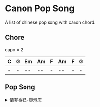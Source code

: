 # Canon Pop Song

A list of chinese pop song with canon chord.

## Chore

capo = 2

| C | G | Em | Am | F | Am | F | G |
| - | - | -- | -- | - | -- | - | - |
| - | - | -- | -- | - | -- | - | - |

## Pop Song

<details>
<summary>情非得已-庾澄庆 </summary>
只怕我自己会爱上你，不该让自己过得太急；
怕我没什么能够给你，爱你也需要很大的勇气。
只怕我自己会爱上你，不该让自己过得太急；
怕我没什么能够给你，爱你也需要很大的勇气。
<details>

1. 情非得已-庾澄庆 
2. young for you-gala 
3. 青春修炼手册-tfboys 
4. 纸短情长-烟把儿乐队 
5. 学猫叫-小潘潘 
6. 当-动力火车 
7. 不再犹豫-beyond 
8. lemon tree-Fool's Garden 
9. 红日-李克勤 
10. 江南-林俊杰
11. 爱很简单-套着
12. 老鼠爱大米-杨臣刚
13. NewBoy-朴树
14. 千里之外
15. K歌之王
16. 痴心绝对-李圣杰
17. 梦醒时分-伍佰
18. 小手拉大手-梁静茹
19. 当你孤单你会想起谁-
20. 私奔到月球-陈绮贞
21. 胆小鬼
22. 真的爱你
23. 稻香
24. 浪子回头
25. 当你·王心凌
26. 大城小爱·王力宏
27. 给我一首歌的时间·周杰伦
28. 依然爱你·王力宏
29. 梦醒时分
30. 朋友·周华健
31. 我的歌声里

